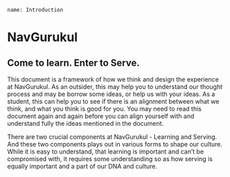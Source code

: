 ```ngMeta
name: Introduction
```

# NavGurukul
## Come to learn. Enter to Serve.

This document is a framework of how we think and design the experience at NavGurukul. As an outsider, this may help you to understand our thought process and may be borrow some ideas, or help us with your ideas. As a student, this can help you to see if there is an alignment between what we think, and what you think is good for you. You may need to read this document again and again before you can align yourself with and understand fully the ideas mentioned in the document.

There are two crucial components at NavGurukul - Learning and Serving. And these two components plays out in various forms to shape our culture. While it is easy to understand, that learning is important and can’t be compromised with, it requires some understanding so as how serving is equally important and a part of our DNA and culture.